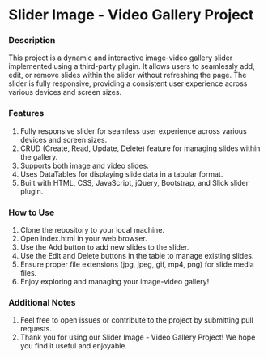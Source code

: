 # Slider Image - Video Gallery Project

### Description

This project is a dynamic and interactive image-video gallery slider implemented using a third-party plugin. It allows users to seamlessly add, edit, or remove slides within the slider without refreshing the page. The slider is fully responsive, providing a consistent user experience across various devices and screen sizes.

### Features

1) Fully responsive slider for seamless user experience across various devices and screen sizes.  
2) CRUD (Create, Read, Update, Delete) feature for managing slides within the gallery.  
3) Supports both image and video slides.  
4) Uses DataTables for displaying slide data in a tabular format.  
5) Built with HTML, CSS, JavaScript, jQuery, Bootstrap, and Slick slider plugin.  

### How to Use

1) Clone the repository to your local machine.
2) Open index.html in your web browser.
3) Use the Add button to add new slides to the slider.
4) Use the Edit and Delete buttons in the table to manage existing slides.
5) Ensure proper file extensions (jpg, jpeg, gif, mp4, png) for slide media files.
6) Enjoy exploring and managing your image-video gallery!

### Additional Notes

1) Feel free to open issues or contribute to the project by submitting pull requests.
2) Thank you for using our Slider Image - Video Gallery Project! We hope you find it useful and enjoyable.

